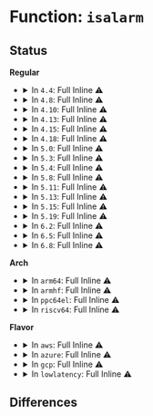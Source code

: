 # Function: <code>isalarm</code>

## Status
<b>Regular</b>
<ul>
<li>
<details>
<summary>In <code>4.4</code>: Full Inline ⚠️</summary>

**Collision:** Unique Static

**Inline:** Full

**Transformation:** False

**Instances:**

```
In fs/timerfd.c (0)
Location: fs/timerfd.c:49
Inline: True
```
</details>
</li>
<li>
<details>
<summary>In <code>4.8</code>: Full Inline ⚠️</summary>

**Collision:** Unique Static

**Inline:** Full

**Transformation:** False

**Instances:**

```
In fs/timerfd.c (ffffffff81280f65)
Location: fs/timerfd.c:49
Inline: True
Inline callers:
  - fs/timerfd.c:do_timerfd_gettime
  - fs/timerfd.c:do_timerfd_settime
  - fs/timerfd.c:do_timerfd_settime
  - fs/timerfd.c:do_timerfd_settime
  - fs/timerfd.c:do_timerfd_settime
  - fs/timerfd.c:do_timerfd_settime
  - fs/timerfd.c:SyS_timerfd_create
  - fs/timerfd.c:timerfd_read
  - fs/timerfd.c:timerfd_release
  - fs/timerfd.c:timerfd_get_remaining
```
</details>
</li>
<li>
<details>
<summary>In <code>4.10</code>: Full Inline ⚠️</summary>

**Collision:** Unique Static

**Inline:** Full

**Transformation:** False

**Instances:**

```
In fs/timerfd.c (ffffffff81294a9b)
Location: fs/timerfd.c:49
Inline: True
Inline callers:
  - fs/timerfd.c:do_timerfd_gettime
  - fs/timerfd.c:do_timerfd_settime
  - fs/timerfd.c:do_timerfd_settime
  - fs/timerfd.c:do_timerfd_settime
  - fs/timerfd.c:do_timerfd_settime
  - fs/timerfd.c:do_timerfd_settime
  - fs/timerfd.c:SyS_timerfd_create
  - fs/timerfd.c:timerfd_read
  - fs/timerfd.c:timerfd_release
  - fs/timerfd.c:timerfd_get_remaining
```
</details>
</li>
<li>
<details>
<summary>In <code>4.13</code>: Full Inline ⚠️</summary>

**Collision:** Unique Static

**Inline:** Full

**Transformation:** False

**Instances:**

```
In fs/timerfd.c (ffffffff812a1d2b)
Location: fs/timerfd.c:50
Inline: True
Inline callers:
  - fs/timerfd.c:do_timerfd_gettime
  - fs/timerfd.c:do_timerfd_settime
  - fs/timerfd.c:do_timerfd_settime
  - fs/timerfd.c:do_timerfd_settime
  - fs/timerfd.c:do_timerfd_settime
  - fs/timerfd.c:do_timerfd_settime
  - fs/timerfd.c:timerfd_read
  - fs/timerfd.c:timerfd_release
  - fs/timerfd.c:timerfd_get_remaining
```
</details>
</li>
<li>
<details>
<summary>In <code>4.15</code>: Full Inline ⚠️</summary>

**Collision:** Unique Static

**Inline:** Full

**Transformation:** False

**Instances:**

```
In fs/timerfd.c (ffffffff812c504b)
Location: fs/timerfd.c:51
Inline: True
Inline callers:
  - fs/timerfd.c:do_timerfd_gettime
  - fs/timerfd.c:do_timerfd_settime
  - fs/timerfd.c:do_timerfd_settime
  - fs/timerfd.c:do_timerfd_settime
  - fs/timerfd.c:do_timerfd_settime
  - fs/timerfd.c:do_timerfd_settime
  - fs/timerfd.c:timerfd_read
  - fs/timerfd.c:timerfd_release
  - fs/timerfd.c:timerfd_get_remaining
```
</details>
</li>
<li>
<details>
<summary>In <code>4.18</code>: Full Inline ⚠️</summary>

**Collision:** Unique Static

**Inline:** Full

**Transformation:** False

**Instances:**

```
In fs/timerfd.c (ffffffff812ee104)
Location: fs/timerfd.c:51
Inline: True
Inline callers:
  - fs/timerfd.c:do_timerfd_gettime
  - fs/timerfd.c:timerfd_read
  - fs/timerfd.c:timerfd_release
  - fs/timerfd.c:timerfd_get_remaining
```
</details>
</li>
<li>
<details>
<summary>In <code>5.0</code>: Full Inline ⚠️</summary>

**Collision:** Unique Static

**Inline:** Full

**Transformation:** False

**Instances:**

```
In fs/timerfd.c (ffffffff81302b94)
Location: fs/timerfd.c:51
Inline: True
Inline callers:
  - fs/timerfd.c:do_timerfd_gettime
  - fs/timerfd.c:timerfd_read
  - fs/timerfd.c:timerfd_release
  - fs/timerfd.c:timerfd_get_remaining
```
</details>
</li>
<li>
<details>
<summary>In <code>5.3</code>: Full Inline ⚠️</summary>

**Collision:** Unique Static

**Inline:** Full

**Transformation:** False

**Instances:**

```
In fs/timerfd.c (ffffffff813247e4)
Location: fs/timerfd.c:51
Inline: True
Inline callers:
  - fs/timerfd.c:do_timerfd_gettime
  - fs/timerfd.c:timerfd_read
  - fs/timerfd.c:timerfd_release
  - fs/timerfd.c:timerfd_get_remaining
```
</details>
</li>
<li>
<details>
<summary>In <code>5.4</code>: Full Inline ⚠️</summary>

**Collision:** Unique Static

**Inline:** Full

**Transformation:** False

**Instances:**

```
In fs/timerfd.c (ffffffff81337544)
Location: fs/timerfd.c:51
Inline: True
Inline callers:
  - fs/timerfd.c:do_timerfd_gettime
  - fs/timerfd.c:timerfd_read
  - fs/timerfd.c:timerfd_release
  - fs/timerfd.c:timerfd_get_remaining
```
</details>
</li>
<li>
<details>
<summary>In <code>5.8</code>: Full Inline ⚠️</summary>

**Collision:** Unique Static

**Inline:** Full

**Transformation:** False

**Instances:**

```
In fs/timerfd.c (ffffffff81370829)
Location: fs/timerfd.c:52
Inline: True
Inline callers:
  - fs/timerfd.c:do_timerfd_gettime
  - fs/timerfd.c:do_timerfd_gettime
  - fs/timerfd.c:do_timerfd_settime
  - fs/timerfd.c:do_timerfd_settime
  - fs/timerfd.c:do_timerfd_settime
  - fs/timerfd.c:do_timerfd_settime
  - fs/timerfd.c:do_timerfd_settime
  - fs/timerfd.c:do_timerfd_settime
  - fs/timerfd.c:do_timerfd_settime
  - fs/timerfd.c:timerfd_show
  - fs/timerfd.c:timerfd_read
  - fs/timerfd.c:timerfd_release
```
</details>
</li>
<li>
<details>
<summary>In <code>5.11</code>: Full Inline ⚠️</summary>

**Collision:** Unique Static

**Inline:** Full

**Transformation:** False

**Instances:**

```
In fs/timerfd.c (ffffffff8137e595)
Location: fs/timerfd.c:52
Inline: True
Inline callers:
  - fs/timerfd.c:do_timerfd_gettime
  - fs/timerfd.c:do_timerfd_gettime
  - fs/timerfd.c:do_timerfd_settime
  - fs/timerfd.c:do_timerfd_settime
  - fs/timerfd.c:do_timerfd_settime
  - fs/timerfd.c:do_timerfd_settime
  - fs/timerfd.c:do_timerfd_settime
  - fs/timerfd.c:do_timerfd_settime
  - fs/timerfd.c:do_timerfd_settime
  - fs/timerfd.c:timerfd_show
  - fs/timerfd.c:timerfd_read
  - fs/timerfd.c:timerfd_release
```
</details>
</li>
<li>
<details>
<summary>In <code>5.13</code>: Full Inline ⚠️</summary>

**Collision:** Unique Static

**Inline:** Full

**Transformation:** False

**Instances:**

```
In fs/timerfd.c (ffffffff81385215)
Location: fs/timerfd.c:52
Inline: True
Inline callers:
  - fs/timerfd.c:do_timerfd_gettime
  - fs/timerfd.c:do_timerfd_gettime
  - fs/timerfd.c:do_timerfd_settime
  - fs/timerfd.c:do_timerfd_settime
  - fs/timerfd.c:do_timerfd_settime
  - fs/timerfd.c:do_timerfd_settime
  - fs/timerfd.c:do_timerfd_settime
  - fs/timerfd.c:do_timerfd_settime
  - fs/timerfd.c:do_timerfd_settime
  - fs/timerfd.c:timerfd_show
  - fs/timerfd.c:timerfd_read
  - fs/timerfd.c:timerfd_release
```
</details>
</li>
<li>
<details>
<summary>In <code>5.15</code>: Full Inline ⚠️</summary>

**Collision:** Unique Static

**Inline:** Full

**Transformation:** False

**Instances:**

```
In fs/timerfd.c (ffffffff813d2495)
Location: fs/timerfd.c:52
Inline: True
Inline callers:
  - fs/timerfd.c:do_timerfd_gettime
  - fs/timerfd.c:do_timerfd_gettime
  - fs/timerfd.c:do_timerfd_settime
  - fs/timerfd.c:do_timerfd_settime
  - fs/timerfd.c:do_timerfd_settime
  - fs/timerfd.c:do_timerfd_settime
  - fs/timerfd.c:do_timerfd_settime
  - fs/timerfd.c:do_timerfd_settime
  - fs/timerfd.c:do_timerfd_settime
  - fs/timerfd.c:timerfd_show
  - fs/timerfd.c:timerfd_read
  - fs/timerfd.c:timerfd_release
```
</details>
</li>
<li>
<details>
<summary>In <code>5.19</code>: Full Inline ⚠️</summary>

**Collision:** Unique Static

**Inline:** Full

**Transformation:** False

**Instances:**

```
In fs/timerfd.c (ffffffff8145c039)
Location: fs/timerfd.c:52
Inline: True
Inline callers:
  - fs/timerfd.c:do_timerfd_gettime
  - fs/timerfd.c:do_timerfd_gettime
  - fs/timerfd.c:do_timerfd_settime
  - fs/timerfd.c:do_timerfd_settime
  - fs/timerfd.c:do_timerfd_settime
  - fs/timerfd.c:do_timerfd_settime
  - fs/timerfd.c:do_timerfd_settime
  - fs/timerfd.c:do_timerfd_settime
  - fs/timerfd.c:do_timerfd_settime
  - fs/timerfd.c:timerfd_show
  - fs/timerfd.c:timerfd_read
  - fs/timerfd.c:timerfd_release
```
</details>
</li>
<li>
<details>
<summary>In <code>6.2</code>: Full Inline ⚠️</summary>

**Collision:** Unique Static

**Inline:** Full

**Transformation:** False

**Instances:**

```
In fs/timerfd.c (ffffffff814eb709)
Location: fs/timerfd.c:52
Inline: True
Inline callers:
  - fs/timerfd.c:do_timerfd_gettime
  - fs/timerfd.c:do_timerfd_gettime
  - fs/timerfd.c:do_timerfd_settime
  - fs/timerfd.c:do_timerfd_settime
  - fs/timerfd.c:do_timerfd_settime
  - fs/timerfd.c:do_timerfd_settime
  - fs/timerfd.c:do_timerfd_settime
  - fs/timerfd.c:do_timerfd_settime
  - fs/timerfd.c:do_timerfd_settime
  - fs/timerfd.c:timerfd_show
  - fs/timerfd.c:timerfd_read
  - fs/timerfd.c:timerfd_release
```
</details>
</li>
<li>
<details>
<summary>In <code>6.5</code>: Full Inline ⚠️</summary>

**Collision:** Unique Static

**Inline:** Full

**Transformation:** False

**Instances:**

```
In fs/timerfd.c (ffffffff815224ac)
Location: fs/timerfd.c:52
Inline: True
Inline callers:
  - fs/timerfd.c:do_timerfd_gettime
  - fs/timerfd.c:do_timerfd_gettime
  - fs/timerfd.c:do_timerfd_settime
  - fs/timerfd.c:do_timerfd_settime
  - fs/timerfd.c:do_timerfd_settime
  - fs/timerfd.c:do_timerfd_settime
  - fs/timerfd.c:do_timerfd_settime
  - fs/timerfd.c:do_timerfd_settime
  - fs/timerfd.c:do_timerfd_settime
  - fs/timerfd.c:timerfd_show
  - fs/timerfd.c:timerfd_read
  - fs/timerfd.c:timerfd_release
```
</details>
</li>
<li>
<details>
<summary>In <code>6.8</code>: Full Inline ⚠️</summary>

**Collision:** Unique Static

**Inline:** Full

**Transformation:** False

**Instances:**

```
In fs/timerfd.c (ffffffff81556acc)
Location: fs/timerfd.c:52
Inline: True
Inline callers:
  - fs/timerfd.c:do_timerfd_gettime
  - fs/timerfd.c:do_timerfd_gettime
  - fs/timerfd.c:do_timerfd_settime
  - fs/timerfd.c:do_timerfd_settime
  - fs/timerfd.c:do_timerfd_settime
  - fs/timerfd.c:do_timerfd_settime
  - fs/timerfd.c:do_timerfd_settime
  - fs/timerfd.c:do_timerfd_settime
  - fs/timerfd.c:do_timerfd_settime
  - fs/timerfd.c:timerfd_show
  - fs/timerfd.c:timerfd_read
  - fs/timerfd.c:timerfd_release
```
</details>
</li>
</ul>
<b>Arch</b>
<ul>
<li>
<details>
<summary>In <code>arm64</code>: Full Inline ⚠️</summary>

**Collision:** Unique Static

**Inline:** Full

**Transformation:** False

**Instances:**

```
In fs/timerfd.c (ffff8000103f4990)
Location: fs/timerfd.c:51
Inline: True
Inline callers:
  - fs/timerfd.c:do_timerfd_gettime
  - fs/timerfd.c:timerfd_read
  - fs/timerfd.c:timerfd_release
  - fs/timerfd.c:timerfd_get_remaining
```
</details>
</li>
<li>
<details>
<summary>In <code>armhf</code>: Full Inline ⚠️</summary>

**Collision:** Unique Static

**Inline:** Full

**Transformation:** False

**Instances:**

```
In fs/timerfd.c (c05c9a18)
Location: fs/timerfd.c:51
Inline: True
Inline callers:
  - fs/timerfd.c:do_timerfd_gettime
  - fs/timerfd.c:timerfd_read
  - fs/timerfd.c:timerfd_release
  - fs/timerfd.c:timerfd_get_remaining
```
</details>
</li>
<li>
<details>
<summary>In <code>ppc64el</code>: Full Inline ⚠️</summary>

**Collision:** Unique Static

**Inline:** Full

**Transformation:** False

**Instances:**

```
In fs/timerfd.c (c0000000004fd57c)
Location: fs/timerfd.c:51
Inline: True
Inline callers:
  - fs/timerfd.c:do_timerfd_gettime
  - fs/timerfd.c:timerfd_read
  - fs/timerfd.c:timerfd_release
  - fs/timerfd.c:timerfd_get_remaining
```
</details>
</li>
<li>
<details>
<summary>In <code>riscv64</code>: Full Inline ⚠️</summary>

**Collision:** Unique Static

**Inline:** Full

**Transformation:** False

**Instances:**

```
In fs/timerfd.c (ffffffe0002a62e8)
Location: fs/timerfd.c:51
Inline: True
Inline callers:
  - fs/timerfd.c:__se_sys_timerfd_gettime
  - fs/timerfd.c:__se_sys_timerfd_settime
  - fs/timerfd.c:__se_sys_timerfd_settime
  - fs/timerfd.c:__se_sys_timerfd_settime
  - fs/timerfd.c:__se_sys_timerfd_settime
  - fs/timerfd.c:__se_sys_timerfd_settime
  - fs/timerfd.c:__se_sys_timerfd_settime
  - fs/timerfd.c:timerfd_read
  - fs/timerfd.c:timerfd_release
  - fs/timerfd.c:timerfd_get_remaining
```
</details>
</li>
</ul>
<b>Flavor</b>
<ul>
<li>
<details>
<summary>In <code>aws</code>: Full Inline ⚠️</summary>

**Collision:** Unique Static

**Inline:** Full

**Transformation:** False

**Instances:**

```
In fs/timerfd.c (ffffffff8132fb24)
Location: fs/timerfd.c:51
Inline: True
Inline callers:
  - fs/timerfd.c:do_timerfd_gettime
  - fs/timerfd.c:timerfd_read
  - fs/timerfd.c:timerfd_release
  - fs/timerfd.c:timerfd_get_remaining
```
</details>
</li>
<li>
<details>
<summary>In <code>azure</code>: Full Inline ⚠️</summary>

**Collision:** Unique Static

**Inline:** Full

**Transformation:** False

**Instances:**

```
In fs/timerfd.c (ffffffff81320744)
Location: fs/timerfd.c:51
Inline: True
Inline callers:
  - fs/timerfd.c:do_timerfd_gettime
  - fs/timerfd.c:timerfd_read
  - fs/timerfd.c:timerfd_release
  - fs/timerfd.c:timerfd_get_remaining
```
</details>
</li>
<li>
<details>
<summary>In <code>gcp</code>: Full Inline ⚠️</summary>

**Collision:** Unique Static

**Inline:** Full

**Transformation:** False

**Instances:**

```
In fs/timerfd.c (ffffffff8132d5f4)
Location: fs/timerfd.c:51
Inline: True
Inline callers:
  - fs/timerfd.c:do_timerfd_gettime
  - fs/timerfd.c:timerfd_read
  - fs/timerfd.c:timerfd_release
  - fs/timerfd.c:timerfd_get_remaining
```
</details>
</li>
<li>
<details>
<summary>In <code>lowlatency</code>: Full Inline ⚠️</summary>

**Collision:** Unique Static

**Inline:** Full

**Transformation:** False

**Instances:**

```
In fs/timerfd.c (ffffffff8133f2c4)
Location: fs/timerfd.c:51
Inline: True
Inline callers:
  - fs/timerfd.c:do_timerfd_gettime
  - fs/timerfd.c:timerfd_read
  - fs/timerfd.c:timerfd_release
  - fs/timerfd.c:timerfd_get_remaining
```
</details>
</li>
</ul>

## Differences
